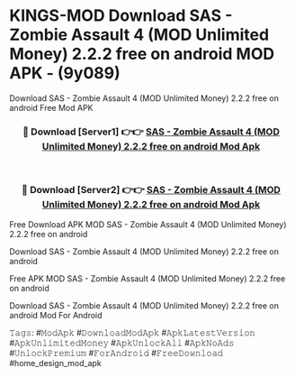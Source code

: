 # KINGS-MOD Download SAS - Zombie Assault 4 (MOD Unlimited Money) 2.2.2 free on android MOD APK - (9y089)
Download SAS - Zombie Assault 4 (MOD Unlimited Money) 2.2.2 free on android Free Mod APK

<div align="center">
<h3>🔴 Download [Server1] 👉👉 <a href="https://apk-comot.site?title=SAS_-_Zombie_Assault_4_(MOD_Unlimited_Money)_2.2.2_free_on_android">SAS - Zombie Assault 4 (MOD Unlimited Money) 2.2.2 free on android Mod Apk</a></h3><br>

<h3>🔴 Download [Server2] 👉👉 <a href="https://apk-comot.site?title=SAS_-_Zombie_Assault_4_(MOD_Unlimited_Money)_2.2.2_free_on_android">SAS - Zombie Assault 4 (MOD Unlimited Money) 2.2.2 free on android Mod Apk</a></h3>
</div>


Free Download APK MOD SAS - Zombie Assault 4 (MOD Unlimited Money) 2.2.2 free on android

Download SAS - Zombie Assault 4 (MOD Unlimited Money) 2.2.2 free on android 

Free APK MOD SAS - Zombie Assault 4 (MOD Unlimited Money) 2.2.2 free on android 

Download SAS - Zombie Assault 4 (MOD Unlimited Money) 2.2.2 free on android Mod For Android

𝚃𝚊𝚐𝚜: #𝙼𝚘𝚍𝙰𝚙𝚔 #𝙳𝚘𝚠𝚗𝚕𝚘𝚊𝚍𝙼𝚘𝚍𝙰𝚙𝚔 #𝙰𝚙𝚔𝙻𝚊𝚝𝚎𝚜𝚝𝚅𝚎𝚛𝚜𝚒𝚘𝚗 #𝙰𝚙𝚔𝚄𝚗𝚕𝚒𝚖𝚒𝚝𝚎𝚍𝙼𝚘𝚗𝚎𝚢 #𝙰𝚙𝚔𝚄𝚗𝚕𝚘𝚌𝚔𝙰𝚕𝚕 #𝙰𝚙𝚔𝙽𝚘𝙰𝚍𝚜 #𝚄𝚗𝚕𝚘𝚌𝚔𝙿𝚛𝚎𝚖𝚒𝚞𝚖 #𝙵𝚘𝚛𝙰𝚗𝚍𝚛𝚘𝚒𝚍 #𝙵𝚛𝚎𝚎𝙳𝚘𝚠𝚗𝚕𝚘𝚊𝚍 #home_design_mod_apk